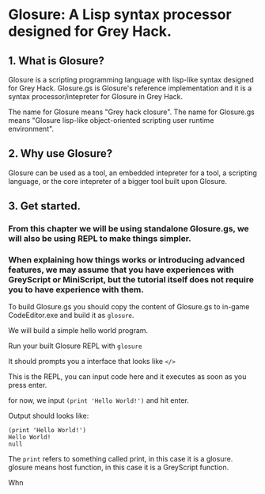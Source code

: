 # Glosure: A Lisp syntax processor designed for Grey Hack.

## 1. What is Glosure?

Glosure is a scripting programming language with lisp-like syntax designed for Grey Hack. Glosure.gs is Glosure's reference implementation and it is a syntax processor/intepreter for Glosure in Grey Hack.

The name for Glosure means "Grey hack closure". The name for Glosure.gs means "Glosure lisp-like object-oriented scripting user runtime environment".

## 2. Why use Glosure?

Glosure can be used as a tool, an embedded intepreter for a tool, a scripting language, or the core intepreter of a bigger tool built upon Glosure.

## 3. Get started.

### From this chapter we will be using standalone Glosure.gs, we will also be using REPL to make things simpler.

### When explaining how things works or introducing advanced features, we may assume that you have experiences with GreyScript or MiniScript, but the tutorial itself does not require you to have experience with them.

To build Glosure.gs you should copy the content of Glosure.gs to in-game CodeEditor.exe and build it as `glosure`.

We will build a simple hello world program.

Run your built Glosure REPL with `glosure`

It should prompts you a interface that looks like `</> `

This is the REPL, you can input code here and it executes as soon as you press enter.

for now, we input `(print 'Hello World!')` and hit enter.

Output should looks like:
```
(print 'Hello World!')
Hello World!
null
```

The `print` refers to something called print, in this case it is a glosure. glosure means host function, in this case it is a GreyScript function.

Whn